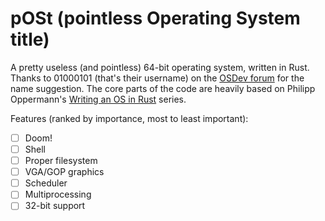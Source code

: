 # pOSt (pointless Operating System title)

A pretty useless (and pointless) 64-bit operating system, written in Rust. Thanks to 01000101 (that's their username) on the [OSDev forum](https://forum.osdev.org/viewtopic.php?t=15250) for the name suggestion. The core parts of the code are heavily based on Philipp Oppermann's [Writing an OS in Rust](https://os.phil-opp.com/) series.

Features (ranked by importance, most to least important):

- [ ] Doom!
- [ ] Shell
- [ ] Proper filesystem
- [ ] VGA/GOP graphics
- [ ] Scheduler
- [ ] Multiprocessing
- [ ] 32-bit support
